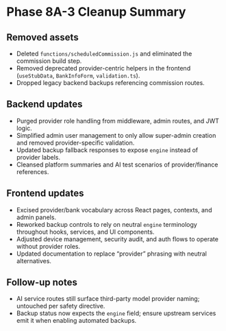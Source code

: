 # Phase 8A-3 Cleanup Summary

## Removed assets
- Deleted `functions/scheduledCommission.js` and eliminated the commission build step.
- Removed deprecated provider-centric helpers in the frontend (`useStubData`, `BankInfoForm`, `validation.ts`).
- Dropped legacy backend backups referencing commission routes.

## Backend updates
- Purged provider role handling from middleware, admin routes, and JWT logic.
- Simplified admin user management to only allow super-admin creation and removed provider-specific validation.
- Updated backup fallback responses to expose `engine` instead of provider labels.
- Cleansed platform summaries and AI test scenarios of provider/finance references.

## Frontend updates
- Excised provider/bank vocabulary across React pages, contexts, and admin panels.
- Reworked backup controls to rely on neutral `engine` terminology throughout hooks, services, and UI components.
- Adjusted device management, security audit, and auth flows to operate without provider roles.
- Updated documentation to replace “provider” phrasing with neutral alternatives.

## Follow-up notes
- AI service routes still surface third-party model provider naming; untouched per safety directive.
- Backup status now expects the `engine` field; ensure upstream services emit it when enabling automated backups.
